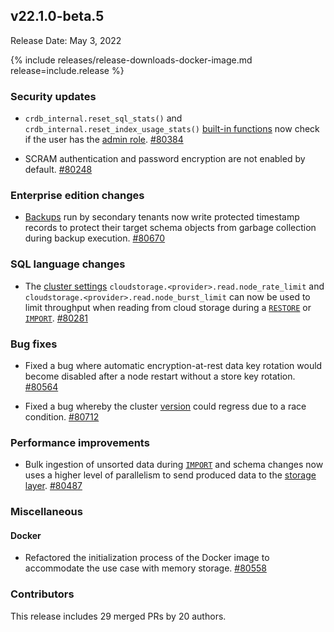 ## v22.1.0-beta.5

Release Date: May 3, 2022

{% include releases/release-downloads-docker-image.md release=include.release %}

<h3 id="v22-1-0-beta-5-security-updates">Security updates</h3>

- `crdb_internal.reset_sql_stats()` and `crdb_internal.reset_index_usage_stats()` [built-in functions](../v22.1/functions-and-operators.html#system-info-functions) now check if the user has the [admin role](../v22.1/security-reference/authorization.html#admin-role). [#80384][#80384]

- SCRAM authentication and password encryption are not enabled by default. [#80248][#80248]

<h3 id="v22-1-0-beta-5-enterprise-edition-changes">Enterprise edition changes</h3>

- [Backups](../v22.1/take-full-and-incremental-backups.html) run by secondary tenants now write protected timestamp records to protect their target schema objects from garbage collection during backup execution. [#80670][#80670]

<h3 id="v22-1-0-beta-5-sql-language-changes">SQL language changes</h3>

- The [cluster settings](../v22.1/cluster-settings.html) `cloudstorage.<provider>.read.node_rate_limit` and `cloudstorage.<provider>.read.node_burst_limit` can now be used to limit throughput when reading from cloud storage during a [`RESTORE`](../v22.1/restore.html) or [`IMPORT`](../v22.1/import.html). [#80281][#80281]

<h3 id="v22-1-0-beta-5-bug-fixes">Bug fixes</h3>

- Fixed a bug where automatic encryption-at-rest data key rotation would become disabled after a node restart without a store key rotation. [#80564][#80564]

- Fixed a bug whereby the cluster [version](cluster-settings.html#setting-version) could regress due to a race condition. [#80712][#80712]

<h3 id="v22-1-0-beta-5-performance-improvements">Performance improvements</h3>

- Bulk ingestion of unsorted data during [`IMPORT`](../v22.1/import.html) and schema changes now uses a higher level of parallelism to send produced data to the [storage layer](../v22.1/architecture/storage-layer.html). [#80487][#80487]

<h3 id="v22-1-0-beta-5-miscellaneous">Miscellaneous</h3>

<h4 id="v22-1-0-beta-5-docker">Docker</h4>

- Refactored the initialization process of the Docker image to accommodate the use case with memory storage. [#80558][#80558]

<h3 id="v22-1-0-beta-5-contributors">Contributors</h3>

This release includes 29 merged PRs by 20 authors.

[#80248]: https://github.com/cockroachdb/cockroach/pull/80248
[#80281]: https://github.com/cockroachdb/cockroach/pull/80281
[#80384]: https://github.com/cockroachdb/cockroach/pull/80384
[#80487]: https://github.com/cockroachdb/cockroach/pull/80487
[#80558]: https://github.com/cockroachdb/cockroach/pull/80558
[#80564]: https://github.com/cockroachdb/cockroach/pull/80564
[#80641]: https://github.com/cockroachdb/cockroach/pull/80641
[#80670]: https://github.com/cockroachdb/cockroach/pull/80670
[#80712]: https://github.com/cockroachdb/cockroach/pull/80712
[7d55af0e6]: https://github.com/cockroachdb/cockroach/commit/7d55af0e6
[c02b3f015]: https://github.com/cockroachdb/cockroach/commit/c02b3f015

